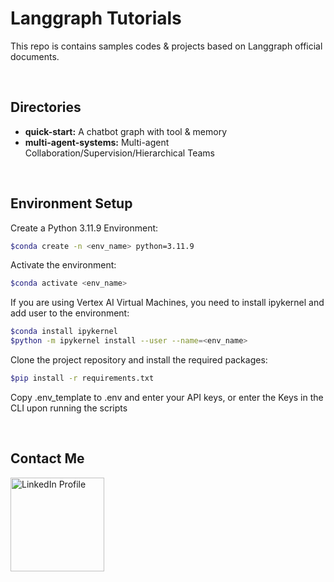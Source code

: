 # Langgraph Tutorials

This repo is contains samples codes & projects based on Langgraph official documents.

&nbsp;

## Directories
+ **quick-start:** A chatbot graph with tool & memory
+ **multi-agent-systems:** Multi-agent Collaboration/Supervision/Hierarchical Teams

&nbsp;

## Environment Setup
Create a Python 3.11.9 Environment:
   ```bash
   $conda create -n <env_name> python=3.11.9
   ```

Activate the environment:
```bash
$conda activate <env_name>
```

If you are using Vertex AI Virtual Machines, you need to install ipykernel and add user to the environment:
```bash
$conda install ipykernel
$python -m ipykernel install --user --name=<env_name>
```

Clone the project repository and install the required packages:
```bash
$pip install -r requirements.txt
```

Copy .env_template to .env and enter your API keys, or enter the Keys in the CLI upon running the scripts

&nbsp;

## Contact Me
<a href="https://www.linkedin.com/in/amir-rafieian/">
    <img src="https://content.linkedin.com/content/dam/brand/site/img/logo/do/do-approved-assets.png" alt="LinkedIn Profile" style="width:150px;">
</a>



